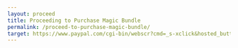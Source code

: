 ```yaml
---
layout: proceed
title: Proceeding to Purchase Magic Bundle
permalink: /proceed-to-purchase-magic-bundle/
target: https://www.paypal.com/cgi-bin/webscr?cmd=_s-xclick&hosted_button_id=R6G8TQEBEK9J8
---
```

